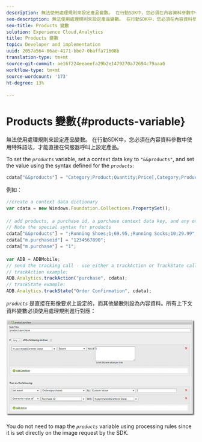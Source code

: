 ```yaml
---
description: 無法使用處理規則來設定產品變數。 在行動SDK中，您必須在內容資料參數中使用特殊語法，才能直接在伺服器呼叫上設定產品。
seo-description: 無法使用處理規則來設定產品變數。 在行動SDK中，您必須在內容資料參數中使用特殊語法，才能直接在伺服器呼叫上設定產品。
seo-title: Products 變數
solution: Experience Cloud,Analytics
title: Products 變數
topic: Developer and implementation
uuid: 2057a564-06ae-4171-bbe7-0baffa71608b
translation-type: tm+mt
source-git-commit: ae16f224eeaeefa29b2e1479270a72694c79aaa0
workflow-type: tm+mt
source-wordcount: '173'
ht-degree: 13%

---
```



# Products 變數{#products-variable}

無法使用處理規則來設定產品變數。 在行動SDK中，您必須在內容資料參數中使用特殊語法，才能直接在伺服器呼叫上設定產品。

To set the *`products`* variable, set a context data key to `"&&products"`, and set the value using the syntax defined for the *`products`*:

```js
cdata["&&products"] = "Category;Product;Quantity;Price[,Category;Product;Quantity;Price]";
```

例如：

```js
//create a context data dictionary 
var cdata = new Windows.Foundation.Collections.PropertySet(); 
 
// add products, a purchase id, a purchase context data key, and any other data you want to collect. 
// Note the special syntax for products 
cdata["&&products"] = ";Running Shoes;1;69.95,;Running Socks;10;29.99"; 
cdata["m.purchaseid"] = "1234567890"; 
cdata["m.purchase"] = "1"; 
 
var ADB = ADBMobile; 
// send the tracking call - use either a trackAction or TrackState call. 
// trackAction example: 
ADB.Analytics.trackAction("purchase", cdata); 
// trackState example: 
ADB.Analytics.trackState("Order Confirmation", cdata);
```

*`products`* 是直接在影像要求上設定的，而其他變數則設為內容資料。所有上下文資料變數必須使用處理規則進行對應：

![](assets/products-procrules.png)

You do not need to map the *`products`* variable using processing rules since it is set directly on the image request by the SDK.
